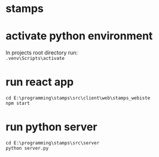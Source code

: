# stamps

# activate python environment

In projects root directory run:  
`.venv\Scripts\activate`

# run react app

`cd E:\programming\stamps\src\client\web\stamps_webiste`  
`npm start`

# run python server

`cd E:\programming\stamps\src\server`  
`python server.py`